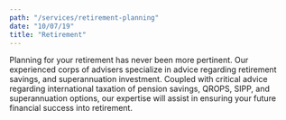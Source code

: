 ```yaml
---
path: "/services/retirement-planning"
date: "10/07/19"
title: "Retirement"
---
```


Planning for your retirement has never been more pertinent. Our experienced corps of advisers specialize in advice regarding retirement savings, and superannuation investment. Coupled with critical advice regarding international taxation of pension savings, QROPS, SIPP, and superannuation options, our expertise  will assist in ensuring your future financial success into retirement.